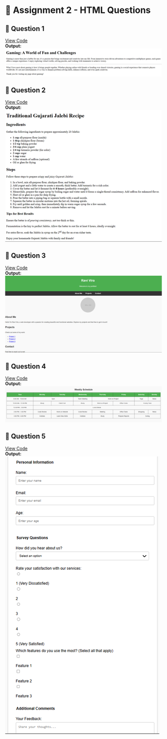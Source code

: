 # 📝 Assignment 2 - HTML Questions

## 🔹 Question 1
[View Code](assignment2-q1.html)  
**Output:**  
![Q1 Output](assets/q1-output.png)

## 🔹 Question 2
[View Code](assignment2-q2.html)  
**Output:**  
![Q2 Output](assets/q2-output.png)

## 🔹 Question 3
[View Code](assignment2-q3.html)  
**Output:**  
![Q3 Output](assets/q3-output.png)

## 🔹 Question 4
[View Code](assignment2-q4.html)  
**Output:**  
![Q4 Output](assets/q4-output.png)

## 🔹 Question 5
[View Code](assignment2-q5.html)  
**Output:**  
![Q5 Output](assets/q5-output.png)
